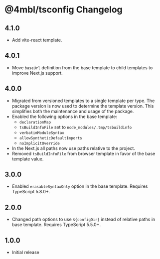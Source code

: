 # @4mbl/tsconfig Changelog

## 4.1.0

* Add vite-react template.

## 4.0.1

* Move `baseUrl` definition from the base template to child templates to improve Next.js support.

## 4.0.0

* Migrated from versioned templates to a single template per type. The package version is now used to determine the template version. This simplifies both the maintenance and usage of the package.
* Enabled the following options in the base template:
  * `declarationMap`
  * `tsBuildInfoFile` set to `node_modules/.tmp/tsbuildinfo`
  * `verbatimModuleSyntax`
  * `allowSyntheticDefaultImports`
  * `noImplicitOverride`
* In the Next.js all paths now use paths relative to the project.
* Removed `tsBuildInfoFile` from browser template in favor of the base template value.

## 3.0.0

* Enabled `erasableSyntaxOnly` option in the base template. Requires TypeScript 5.8.0+.

## 2.0.0

* Changed path options to use `${configDir}` instead of relative paths in base template. Requires TypeScript 5.5.0+.

## 1.0.0

* Initial release

